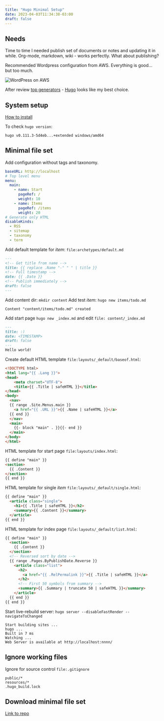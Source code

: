 ```yaml
---
title: "Hugo Minimal Setup"
date: 2023-04-03T11:34:38-03:00
draft: false
---
```


## Needs
Time to time I needed publish set of documents or notes and updating it in while. Org-mode, markdown, wiki - works perfectly. What about publishing?

Recommended Wordpress configuration from AWS. Everything is good... but too much.

![WordPress on AWS](aws-wordpress.png "WordPress on AWS reference architecture")

After review [top generators](https://jamstack.org/generators/) - [Hugo](https://gohugo.io/) looks like my best choice.

## System setup
[How to install](https://gohugo.io/installation/)

To check `hugo version`:
```out
hugo v0.111.3-5d4eb...+extended windows/amd64
```

## Minimal file set
Add configuration without tags and taxonomy.
```yml
baseURL: http://localhost
# Top level menu
menu:
  main:
    - name: Start
      pageRef: /
      weight: 10
    - name: Items
      pageRef: /items
      weight: 20
# Generate only HTML
disableKinds:
  - RSS
  - sitemap
  - taxonomy
  - term
```

Add default template for *item*: `file:archetypes/default.md`
```markdown
---
<!-- Get title from name -->
title: {{ replace .Name "-" " " | title }}
<!-- Full timestamp -->
date: {{ .Date }}
<!-- Publish immediately -->
draft: false
---
```

Add content dir: `mkdir content`
Add test *item*: `hugo new items/todo.md`
```out
Content "content/items/todo.md" created
```

Add start page `hugo new _index.md` and edit `file: content/_index.md`
```markdown
---
title: :)
date: <TIMESTAMP>
draft: false
---
Hello world!
```

Create default HTML template `file:layouts/_default/baseof.html`:
```html
<!DOCTYPE html>
<html lang="{{ .Lang }}">
<head>
    <meta charset="UTF-8">
    <title>{{ .Title | safeHTML }}</title>
</head>
<body>
  <nav>
  {{ range .Site.Menus.main }}
    <a href="{{ .URL }}">{{ .Name | safeHTML }}</a>
  {{ end }}
  </nav>
  <main>
    {{- block "main" . }}{{- end }}
  </main>
</body>
</html>
```

HTML template for start page `file:layouts/index.html`:
```html
{{ define "main" }}
<section>
  {{ .Content }}
</section>
{{ end }}
```

HTML template for single *item* `file:layouts/_default/single.html`:
```html
{{ define "main" }}
  <article class="single">
    <h1>{{ .Title | safeHTML }}</h2>
    <summary>{{ .Content }}</summary>
  </article>
{{ end }}
```

HTML template for index page `file:layouts/_default/list.html`:
```html
{{ define "main" }}
  <section>
    {{ .Content }}
  </section>
  <!-- Reversed sort by date -->
  {{ range .Pages.ByPublishDate.Reverse }}
    <article class="list">
      <h2>
        <a href="{{ .RelPermalink }}">{{ .Title | safeHTML }}</a>
      </h2>
      <!-- First 50 symbols from summary -->
      <summary>{{ .Summary | truncate 50 | safeHTML }}</summary>
    </article>
  {{ end }}
{{ end }}
```

Start live-rebuild server: `hugo server --disableFastRender --navigateToChanged`
```out
Start building sites ...
hugo ...
Built in 7 ms
Watching ...
Web Server is available at http://localhost:nnnn/
```

## Ignore working files
Ignore for source control `file:.gitignore`
```
public/*
resources/*
.hugo_build.lock
```

## Download minimal file set
[Link to repo](https://github.com/max-k7v/hugo-mini)
